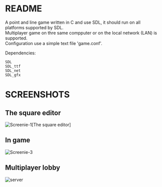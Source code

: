 README
===

A point and line game written in C and use SDL, it should run on all platforms supported by SDL.  
Multiplayer game on thre same compputer or on the local network (LAN) is supported.  
Configuration use a simple text file 'game.conf'.  

Dependencies:  

    SDL  
    SDL_ttf  
    SDL_net  
    SDL_gfx  

SCREENSHOTS
===

The square editor 
---
![Screenie-1](https://github.com/downloads/glittercutter/squares_and_lines/screenie-1.png)[The square editor]

In game 
---
![Screenie-3](https://github.com/downloads/glittercutter/squares_and_lines/screenie-3.png)

Multiplayer lobby  
---
![server](https://github.com/downloads/glittercutter/squares_and_lines/server.png)
